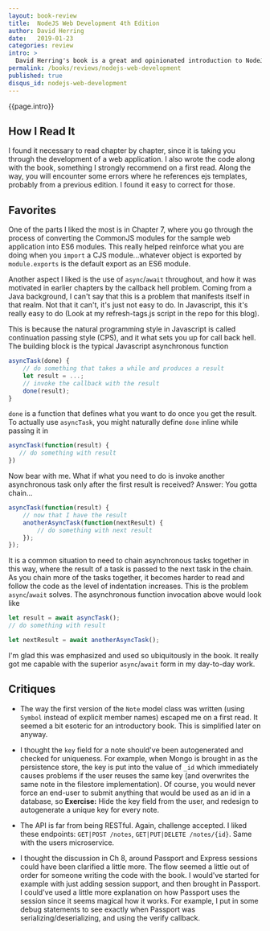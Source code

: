```yaml
---
layout: book-review
title:  NodeJS Web Development 4th Edition
author: David Herring
date:   2019-01-23
categories: review
intro: >
  David Herring's book is a great and opinionated introduction to NodeJS. He takes you through developing an entire notes web application with Express and MongoDB, but along the way you are introduced to the microservice methodology as well as different databases and tools. I found the book to be a great read, and would recommend it to anyone wanting to get up and running with writing web applications in Express with Handlebar templates, and taking it to production.
permalink: /books/reviews/nodejs-web-development
published: true
disqus_id: nodejs-web-development
---
```

{{page.intro}}

## How I Read It

I found it necessary to read chapter by chapter, since it is taking you through the development of a web application. I also wrote the code along with the book, something I strongly recommend on a first read. Along the way, you will encounter some errors where he references ejs templates, probably from a previous edition. I found it easy to correct for those.

## Favorites

One of the parts I liked the most is in Chapter 7, where you go through the process of converting the CommonJS modules for the sample web application into ES6 modules. This really helped reinforce what you are doing when you `import` a CJS module...whatever object is exported by `module.exports` is the default export as an ES6 module.

Another aspect I liked is the use of `async`/`await` throughout, and how it was motivated in earlier chapters by the callback hell problem. Coming from a Java background, I can't say that this is a problem that manifests itself in that realm. Not that it can't, it's just not easy to do. In Javascript, this it's really easy to do (Look at my refresh-tags.js script in the repo for this blog).

This is because the natural programming style in Javascript is called continuation passing style (CPS), and it what sets you up for call back hell. The building block is the typical Javascript asynchronous function

```js
asyncTask(done) {
    // do something that takes a while and produces a result
    let result = ...;
    // invoke the callback with the result
    done(result);
}
```

`done` is a function that defines what you want to do once you get the result. To actually use `asyncTask`, you might naturally define `done` inline while passing it in

```js
asyncTask(function(result) {
   // do something with result
})
```

Now bear with me. What if what you need to do is invoke another asynchronous task only after the first result is received? Answer: You gotta chain...

```js
asyncTask(function(result) {
    // now that I have the result
    anotherAsyncTask(function(nextResult) {
        // do something with next result
    });
});
```

It is a common situation to need to chain asynchronous tasks together in this way, where the result of a task is passed to the next task in the chain. As you chain more of the tasks together, it becomes harder to read and follow the code as the level of indentation increases. This is the problem `async`/`await` solves. The asynchronous function invocation above would look like

```js
let result = await asyncTask();
// do something with result

let nextResult = await anotherAsyncTask();
```

I'm glad this was emphasized and used so ubiquitously in the book. It really got me capable with the superior `async`/`await` form in my day-to-day work.

## Critiques

* The way the first version of the `Note` model class was written (using `Symbol` instead of explicit member names) escaped me on a first read. It seemed a bit esoteric for an introductory book. This is simplified later on anyway.

* I thought the `key` field for a note should've been autogenerated and checked for uniqueness. For example, when Mongo is brought in as the persistence store, the key is put into the value of `_id` which immediately causes problems if the user reuses the same key (and overwrites the same note in the filestore implementation). Of course, you would never force an end-user to submit anything that would be used as an id in a database, so **Exercise:** Hide the key field from the user, and redesign to autogenerate a unique key for every note.

* The API is far from being RESTful. Again, challenge accepted. I liked these endpoints: `GET|POST /notes`, `GET|PUT|DELETE /notes/{id}`. Same with the users microservice.

* I thought the discussion in Ch 8, around Passport and Express sessions could have been clarified a little more. The flow seemed a little out of order for someone writing the code with the book. I would've started for example with just adding session support, and then brought in Passport. I could've used a little more explanation on how Passport uses the session since it seems magical how it works. For example, I put in some debug statements to see exactly when Passport was serializing/deserializing, and using the verify callback.
